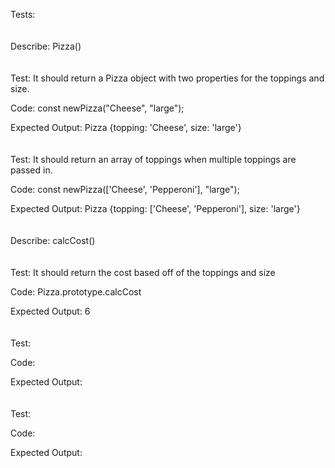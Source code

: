 Tests:
\
\
\
Describe: Pizza()
\
\
\
Test: It should return a Pizza object with two properties for the toppings and size.

Code: const newPizza("Cheese", "large");

Expected Output: Pizza {topping: 'Cheese', size: 'large'}
\
\
\
Test: It should return an array of toppings when multiple toppings are passed in.

Code: const newPizza(['Cheese', 'Pepperoni'], "large");

Expected Output: Pizza {topping: ['Cheese', 'Pepperoni'], size: 'large'}
\
\
\
Describe: calcCost()
\
\
\
Test: It should return the cost based off of the toppings and size

Code: Pizza.prototype.calcCost

Expected Output: 6
\
\
\
Test: 

Code: 

Expected Output: 
\
\
\
Test: 

Code: 

Expected Output: 